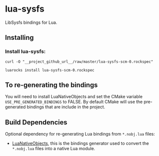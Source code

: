 lua-sysfs
=======

LibSysfs bindings for Lua.

Installing
----------

### Install lua-sysfs:

	curl -O "__project_github_url__/raw/master/lua-sysfs-scm-0.rockspec"
	
	luarocks install lua-sysfs-scm-0.rockspec


To re-generating the bindings
-----------------------------

You will need to install LuaNativeObjects and set the CMake variable `USE_PRE_GENERATED_BINDINGS` to FALSE.
By default CMake will use the pre-generated bindings that are include in the project.

Build Dependencies
------------------

Optional dependency for re-generating Lua bindings from `*.nobj.lua` files:

* [LuaNativeObjects](https://github.com/Neopallium/LuaNativeObjects), this is the bindings generator used to convert the `*.nobj.lua` files into a native Lua module.

